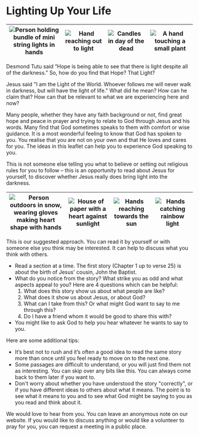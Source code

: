 # Lighting Up Your Life

| ![Person holding bundle of mini string lights in hands](/media/02_Teaching/Becoming-a-Christian/Light-Up-Your-Life-v3/Person-holding-bundle-of-mini-string-lights-in-hands.jpeg) | ![Hand reaching out to light](/media/02_Teaching/Becoming-a-Christian/Light-Up-Your-Life-v3/Hand-reaching-out-to-light.jpeg) | ![Candles in day of the dead](/media/02_Teaching/Becoming-a-Christian/Light-Up-Your-Life-v3/Candles-in-day-of-the-dead.jpeg) | ![A hand touching a small plant](/media/02_Teaching/Becoming-a-Christian/Light-Up-Your-Life-v3/A-hand-touching-a-small-plant.jpeg) |
|------------------------------------------------------------------------------------------------------|----------------------------------------------------------------------------|----------------------------------------------------------------------------|-------------------------------------------------------------------------------|

Desmond Tutu said “Hope is being able to see that there is light despite all of the darkness.” So, how do you find that Hope? That Light?

Jesus said "I am the Light of the World. Whoever follows me will never walk in darkness, but will have the light of life." What did he mean? How can he claim that? How can that be relevant to what we are experiencing here and now?

Many people, whether they have any faith background or not, find great hope and peace in prayer and trying to relate to God through Jesus and his words. Many find that God sometimes speaks to them with comfort or wise guidance. It is a most wonderful feeling to know that God has spoken to you. You realise that you are not on your own and that He loves and cares for you. The ideas in this leaflet can help you to experience God speaking to you.

This is not someone else telling you what to believe or setting out religious rules for you to follow – this is an opportunity to read about Jesus for yourself, to discover whether Jesus really does bring light into the darkness.

| ![Person outdoors in snow, wearing gloves making heart shape with hands](/media/02_Teaching/Becoming-a-Christian/Light-Up-Your-Life-v3/Person-outdoors-in-snow-wearing-gloves-making-heart-shape-with-hands.jpeg) | ![House of paper with a heart against sunlight](/media/02_Teaching/Becoming-a-Christian/Light-Up-Your-Life-v3/House-of-paper-with-a-heart-against-sunlight.jpeg) | ![Hands reaching towards the sun](/media/02_Teaching/Becoming-a-Christian/Light-Up-Your-Life-v3/Hands-reaching-towards-the-sun.jpeg) | ![Hands catching rainbow light](/media/02_Teaching/Becoming-a-Christian/Light-Up-Your-Life-v3/Hands-catching-rainbow-light.jpeg) |
|-----------------------------------------------------------------------------------------------------------------------|----------------------------------------------------------------------------------------------|--------------------------------------------------------------------------------|------------------------------------------------------------------------------|

This is our suggested approach. You can read it by yourself or with someone else you think may be interested. It can help to discuss what you think with others.

-   Read a section at a time. The first story (Chapter 1 up to verse 25) is about the birth of Jesus' cousin, John the Baptist.
-   What do you notice from the story? What strike you as odd and what aspects appeal to you? Here are 4 questions which can be helpful:
    1.  What does this story show us about what people are like?
    2.  What does it show us about Jesus, or about God?
    3.  What can I take from this? Or what might God want to say to me through this?
    4.  Do I have a friend whom it would be good to share this with?
-   You might like to ask God to help you hear whatever he wants to say to you.

Here are some additional tips:

-   It’s best not to rush and it’s often a good idea to read the same story more than once until you feel ready to move on to the next one.
-   Some passages are difficult to understand, or you will just find them not as interesting. You can skip over any bits like this. You can always come back to them later if you want to.
-   Don't worry about whether you have understood the story "correctly", or if you have different ideas to others about what it means. The point is to see what it means to you and to see what God might be saying to you as you read and think about it.

We would love to hear from you. You can leave an anonymous note on our website. If you would like to discuss anything or would like a volunteer to pray for you, you can request a meeting in a public place.
